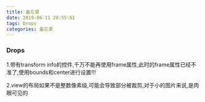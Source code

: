 ```yaml
---
title: 备忘录
date: 2019-06-11 20:55:51
tags: Drops
categories: 备忘录
---
```


### Drops

1.带有transform info的控件,千万不能再使用frame属性,此时的frame属性已经不准了,使用bounds和center进行设置!!!

2.view的布局如果不是整数像素级,可能会导致部分被裁剪,对于小的图片来说,是肉眼可见的